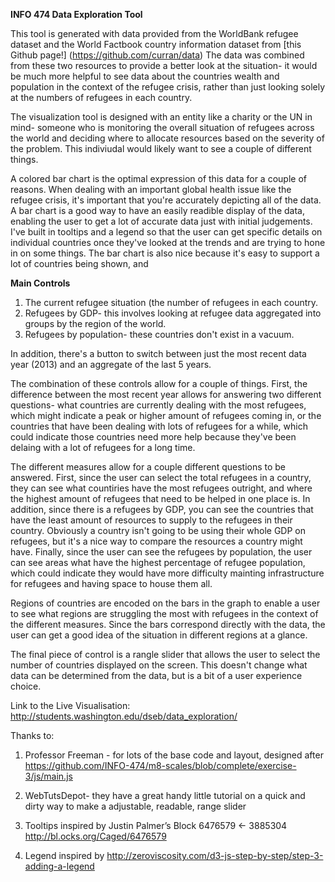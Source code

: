 **INFO 474 Data Exploration Tool**

This tool is generated with data provided from the WorldBank refugee dataset and the World Factbook country information dataset from [this Github page!] (https://github.com/curran/data)  The data was combined from these two resources to provide a better look at the situation- it would be much more helpful to see data about the countries wealth and population in the context of the refugee crisis, rather than just looking solely at the numbers of refugees in each country. 

The visualization tool is designed with an entity like a charity or the UN in mind- someone who is monitoring the overall situation of refugees across the world and deciding where to allocate resources based on the severity of the problem.  This indiviudal would likely want to see a couple of different things.

A colored bar chart is the optimal expression of this data for a couple of reasons.  When dealing with an important global health issue like the refugee crisis, it's important that you're accurately depicting all of the data.  A bar chart is a good way to have an easily readible display of the data, enabling the user to get a lot of accurate data just with initial judgements.  I've built in tooltips and a legend so that the user can get specific details on individual countries once they've looked at the trends and are trying to hone in on some things.  The bar chart is also nice because it's easy to support a lot of countries being shown, and 

**Main Controls**

1. The current refugee situation (the number of refugees in each country.  
2. Refugees by GDP- this involves looking at refugee data aggregated into groups by the region of the world.  
3. Refugees by population- these countries don't exist in a vacuum.

In addition, there's a button to switch between just the most recent data year (2013) and an aggregate of the last 5 years.

The combination of these controls allow for a couple of things.  First, the difference between the most recent year allows for answering two different questions- what countries are currently dealing with the most refugees, which might indicate a peak or higher amount of refugees coming in, or the countries that have been dealing with lots of refugees for a while, which could indicate those countries need more help because they've been delaing with a lot of refugees for a long time.

The different measures allow for a couple different questions to be answered.  First, since the user can select the total refugees in a country, they can  see what countiries have the most refugees outright, and where the highest amount of refugees that need to be helped in one place is.  In addition, since there is a refugees by GDP, you can see the countries that have the least amount of resources to supply to the refugees in their country.  Obviously a country isn't going to be using their whole GDP on refugees, but it's a nice way to compare the resources a country might have.  Finally, since the user can see the refugees by population, the user can see areas what have the highest percentage of refugee population, which could indicate they would have more difficulty mainting infrastructure for refugees and having space to house them all.

Regions of countries are encoded on the bars in the graph to enable a user to see what regions are struggling the most with refugees in the context of the different measures.  Since the bars correspond directly with the data, the user can get a good idea of the situation in different regions at a glance.

The final piece of control is a rangle slider that allows the user to select the number of countries displayed on the screen.  This doesn't change what data can be determined from the data, but is a bit of a user experience choice.

Link to the Live Visualisation: http://students.washington.edu/dseb/data_exploration/

Thanks to:
 
1. Professor Freeman - for lots of the base code and layout, designed after https://github.com/INFO-474/m8-scales/blob/complete/exercise-3/js/main.js

2. WebTutsDepot- they have a great handy little tutorial on a quick and dirty way to make a adjustable, readable, range slider

3. Tooltips inspired by Justin Palmer’s Block 6476579 ← 3885304 http://bl.ocks.org/Caged/6476579

4. Legend inspired by http://zeroviscosity.com/d3-js-step-by-step/step-3-adding-a-legend